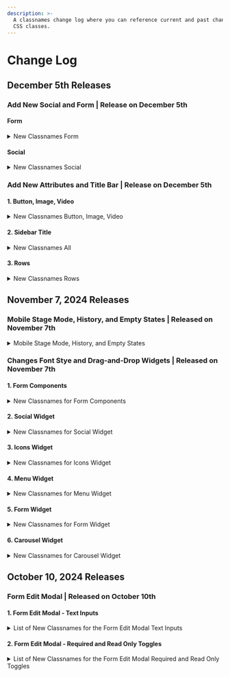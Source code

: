```yaml
---
description: >-
  A classnames change log where you can reference current and past changes to
  CSS classes.
---
```


# Change Log

## December 5th Releases

### Add New Social and Form | Release on December 5th

#### Form&#x20;

<details>

<summary>New Classnames Form </summary>

### Form

1.  **Form**\
    Affected Sub-element: Manage fields - Add new field

    **Changes:**

    * Markup Variations:
      * Removed some wrapper divs
      * Replaced all the list HTML

    **Classnames Comparison:**

    | Classnames Removed       | Classnames Added               |
    | ------------------------ | ------------------------------ |
    | `toggle-menu-button--cs` | `button-small--cs`             |
    | `button-large--cs`       | `button-solid--cs`             |
    | `widget__textbox`        | `button-primary--cs`           |
    | `widget__searchbox`      | `button--cs`                   |
    | `scrollable__panel--cs`  | `add-form-field--cs`           |
    |                          | `dropdown-menu--cs`            |
    |                          | `dropdown-menu-button--cs`     |
    |                          | `dropdown-menu-search--cs`     |
    |                          | `input-search--cs`             |
    |                          | `dropdown-menu-scrollable--cs` |
    |                          | `dropdown-menu-item--cs`       |

</details>

#### Social&#x20;

<details>

<summary>New Classnames Social </summary>

### Social

1.  **Social**\
    Affected Sub-element: Configure icon collection - Add social icon

    **Changes:**

    * Markup Variations:
      * Removed some wrapper divs
      * Replaced all the popover HTML

    **Classnames Comparison:**

    | Classnames Removed          | Classnames Added               |
    | --------------------------- | ------------------------------ |
    | `icons-manager__pop--cs`    | `button-small--cs`             |
    | `icons-manager__popcontent` | `button-solid--cs`             |
    | `popver__tab`               | `button-primary--cs`           |
    | `social-add-icon--cs`       | `button--cs`                   |
    |                             | `add-social-icon--cs`          |
    |                             | `dropdown-menu--cs`            |
    |                             | `dropdown-menu-button--cs`     |
    |                             | `dropdown-menu-search--cs`     |
    |                             | `input-search--cs`             |
    |                             | `dropdown-menu-scrollable--cs` |
    |                             | `dropdown-menu-item--cs`       |

</details>

### Add New Attributes and Title Bar | Release on December 5th&#x20;

#### 1. Button, Image, Video&#x20;

<details>

<summary>New Classnames Button, Image, Video </summary>

1.  **Button, Image, Video**\
    Affected Sub-element: Configure attributes - Add new attribute

    **Changes:**

    * Markup Variations:
      * Removed some wrapper divs
      * Replaced all the list HTML

    **Classnames Comparison:**

    | Classnames Removed       | Classnames Added               |
    | ------------------------ | ------------------------------ |
    | `toggle-menu-button--cs` | `button-small--cs`             |
    | `button-large--cs`       | `button-solid--cs`             |
    | `scrollable__panel--cs`  | `button-primary--cs`           |
    |                          | `button--cs`                   |
    |                          | `add-attribute--cs`            |
    |                          | `dropdown-menu--cs`            |
    |                          | `dropdown-menu-button--cs`     |
    |                          | `dropdown-menu-search--cs`     |
    |                          | `input-search--cs`             |
    |                          | `dropdown-menu-scrollable--cs` |
    |                          | `dropdown-menu-item--cs`       |

</details>

#### 2. Sidebar Title

<details>

<summary>New Classnames All</summary>

### Sidebar Title

1.  Sidebar Title\
    Affected Sub-element: Sidebar Title

    **Changes:**

    * Markup Variations:
      * Added `<div role="toolbar">`
      * `<a>` elements are now `<button>`

    **Classnames Comparison:**

    | Classnames Removed         | Classnames Added                             |
    | -------------------------- | -------------------------------------------- |
    | `widgets-section__heading` | `widgets-section__heading--cs`               |
    | `icon`                     | `sidebar-panel-title-icon--cs`               |
    | `icon-*`                   | `sidebar-panel-title-icon-comment--cs`       |
    |                            | `sidebar-panel-title-icon-delete--cs`        |
    |                            | `sidebar-panel-title-icon-duplicate--cs`     |
    |                            | `sidebar-panel-title-icon-closepanel--cs`    |
    |                            | `sidebar-panel-title-icon-save--cs`          |
    |                            | `sidebar-panel-title-icon-editSyncedRow--cs` |

</details>

#### 3. Rows

<details>

<summary>New Classnames Rows </summary>

**Rows**\
Affected Sub-element: Sidebar Title

**Changes:**

Markup Variations:

1. Added `<div role="toolbar">`
2. `<a>` elements are now `<button>`

**Classnames Comparison:**

* **Classnames Removed:**
  * `widgets-section__heading`
  * `icon`
  * `icon-*`
* **Classnames Added:**
  * `widgets-section__heading--cs`
  * `sidebar-panel-title-icon--cs`
  * `sidebar-panel-title-icon-comment--cs`
  * `sidebar-panel-title-icon-delete--cs`
  * `sidebar-panel-title-icon-duplicate--cs`
  * `sidebar-panel-title-icon-closepanel--cs`
  * `sidebar-panel-title-icon-save--cs`
  * `sidebar-panel-title-icon-editSyncedRow--cs`

</details>

## November 7, 2024 Releases

### Mobile Stage Mode, History, and Empty States | Released on November 7th

<details>

<summary>Mobile Stage Mode, History, and Empty States </summary>

### Mobile Stage Mode, History, and Empty States

1.  **Mobile Stage Mode**\
    Affected Sub-element: Wrapper

    **Classnames Added:**

    * `stagemode__buttonswrapper--cs`

    **Mobile Stage Mode Buttons:**

    * Desktop button: `stagemode__button__desktop--cs`
    * Mobile button: `stagemode__button__mobile--cs`
    * Display toggle button: `stagemode__button__display--cs`
2.  **Undo/Redo**\
    Affected Sub-elements: Undo/Redo Buttons and History Panel

    **Classnames Added:**

    * Toggle button: `undo-redo__toggleButton--cs`
    * Undo button: `undo-redo__undoButton--cs`
    * Redo button: `undo-redo__redoButton--cs`
    * History panel: `undo-redo__history--cs`
    * History panel item: `history__step--cs`
3.  **Empty States (Various Modules)**\
    Affected Modules: Image, Icons, Video, Menu, Social, Form, AddOn, Dynamic Content

    **Classnames Added:**

    * Image module: `stage-module_image_placeholder--cs`
    * Icons module: `stage-module_icons_placeholder--cs`
    * Video module: `stage-module_video_placeholder--cs`
    * Menu module: `stage-module_menu_placeholder--cs`
    * Social module: `stage-module_social_placeholder--cs`
    * Form module: `stage-module_form_placeholder--cs`
    * AddOn module: stage`-module_addon_placeholder--cs`
    * DynamicContent module: `stage-module_merge-content_placeholder--cs`

</details>

### Changes Font Stye and Drag-and-Drop Widgets | Released on November 7th&#x20;

#### **1. Form Components**

<details>

<summary>New Classnames for Form Components </summary>

### Form Components

* **Affected Widgets**: Font style
*   **Changes**:

    * **Markup Variations**: Removed some wrapper `div` and `span` elements.
    * **Classnames Comparison**:

    | Classnames Removed                                              | Classnames Added         |
    | --------------------------------------------------------------- | ------------------------ |
    | `tgl-container`                                                 | `multi-toggle--cs`       |
    | `tgl-container--cs`                                             | `multi-toggle-btns--cs`  |
    | `item_1-2`                                                      | `toggle-btn-pressed--cs` |
    | `widget__label`                                                 |                          |
    | `btn-group`                                                     |                          |
    | `number-selector`                                               |                          |
    | `number-selector--cs`                                           |                          |
    | `tgl_bgd`                                                       |                          |
    | `multiToggle_option_descriptor_form_style_labels_font-weight_0` |                          |
    | `multiToggle_option_descriptor_form_style_labels_font-weight_1` |                          |
    | `button-default--cs`                                            |                          |
    | `button-medium--cs`                                             |                          |
    | `button--cs`                                                    |                          |
    | `active`                                                        |                          |

</details>

#### **2. Social Widget**

<details>

<summary>New Classnames for Social Widget </summary>

### Social Widget

* **Affected Widget**: Configure Icon Collection
*   **Changes**:

    * **Markup Variations**:
      * Removed wrapper `div`.
      * Replaced the drag handle `div` with a `button`.
    * **Classnames Comparison**:

    | Classnames Removed            | Classnames Added             |
    | ----------------------------- | ---------------------------- |
    | `item_1-2`                    | `social-collection-list--cs` |
    | `widget__label`               | `panel__title--cs`           |
    | `icons-manager__pop`          |                              |
    | `title_icon`                  |                              |
    | `icon-organizer__panel`       |                              |
    | `panel__icon-preview-wrapper` |                              |
    | `panel__title`                |                              |
    | `comp-tree-placeholder`       |                              |

</details>

#### **3. Icons Widget**

<details>

<summary>New Classnames for Icons Widget </summary>

### Icons Widget

* **Affected Widget**: Configure Icon Collection
*   **Changes**:

    * **Markup Variations**:
      * Removed wrapper `div`.
      * Replaced the drag handle `div` with a `button`.
    * **Classnames Comparison**:

    | Classnames Removed            | Classnames Added            |
    | ----------------------------- | --------------------------- |
    | `item_1-2`                    | `icons-collection-list--cs` |
    | `widget__label`               | `panel__title--cs`          |
    | `icon-organizer__panel`       |                             |
    | `panel__icon-preview-wrapper` |                             |
    | `panel__title`                |                             |
    | `comp-tree-placeholder`       |                             |

</details>

#### **4. Menu Widget**

<details>

<summary>New Classnames for Menu Widget </summary>

### Menu Widget

* **Affected Widget**: Configure Menu Items
*   **Changes**:

    * **Markup Variations**:
      * Removed wrapper `div`.
      * Replaced the drag handle `div` with a `button`.
    * **Classnames Comparison**:

    | Classnames Removed            | Classnames Added            |
    | ----------------------------- | --------------------------- |
    | `item_1-2`                    | `items-collection-list--cs` |
    | `widget__label`               | `item-organizer__panel--cs` |
    | `icon-organizer__panel`       | `panel__title--cs`          |
    | `icon-organizer__panel--cs`   |                             |
    | `panel__icon-preview-wrapper` |                             |
    | `panel__title`                |                             |
    | `title__icon`                 |                             |
    | `comp-tree-placeholder`       |                             |

</details>

#### **5. Form Widget**

<details>

<summary>New Classnames for Form Widget</summary>

### Form Widget

* **Affected Widget**: Manage Fields
*   **Changes**:

    * **Markup Variations**:
      * Removed wrapper `div` and `span` elements.
      * Replaced the drag handle `div` with a `button`.
    * **Classnames Comparison**:

    | Classnames Removed            | Classnames Added         |
    | ----------------------------- | ------------------------ |
    | `item_1-2`                    | `form-items-list--cs`    |
    | `widget__label`               | `form-item__panel--cs`   |
    | `icon-organizer__panel`       | `form-field-item-id--cs` |
    | `icon-organizer__panel--cs`   |                          |
    | `panel__icon-preview-wrapper` |                          |
    | `panel__title`                |                          |
    | `title__icon`                 |                          |
    | `comp-tree-placeholder`       |                          |

</details>

#### **6. Carousel Widget**

<details>

<summary>New Classnames for Carousel Widget </summary>

### Carousel Widget

* **Affected Widget**: Configure Carousel
*   **Changes**:

    * **Markup Variations**:
      * Removed wrapper `div` and `span` elements.
      * Added a `label` tag.
      * Replaced `div` elements with `ul` and `li` for better semantic structure.
      * Replaced the drag handle `div` with a `button`.
    * **Classnames Comparison**:

    | Classnames Removed           | Classnames Added             |
    | ---------------------------- | ---------------------------- |
    | `icon-manager__add-icon--cs` | `widget__label--cs`          |
    | `icon-organizer__panel--cs`  | `carousel-slides-list--cs`   |
    | `comp-tree-placeholder`      | `carousel-add-slide-btn--cs` |
    |                              | `slide-organizer__panel--cs` |

</details>

## October 10, 2024 Releases

### Form Edit Modal | Released on October 10th

#### **1. Form Edit Modal - Text Inputs**

<details>

<summary>List of New Classnames for the Form Edit Modal Text Inputs</summary>

### Form Edit Modal - Text Inputs

* **Affected Sub-element**: All text inputs
*   **Changes**:

    * **Markup Variations**:
      * Updated to the new input text component.
      * The label is now positioned on top instead of to the left.
    * **Classnames Comparison**:

    | Classnames Removed       | Classnames Added       |
    | ------------------------ | ---------------------- |
    | `number-selector--cs`    | `input-text--cs`       |
    | `item_1-2`               | `input-text-boxed--cs` |
    | `widget__textbox`        |                        |
    | `widget__label`          |                        |
    | `widget__label--textbox` |                        |
    | `btn`                    |                        |

</details>

#### **2. Form Edit Modal - Required and Read Only Toggles**

<details>

<summary>List of New Classnames for the Form Edit Modal Required and Read Only Toggles  </summary>

### **Form Edit Modal - Required and Read Only Toggles**

* **Affected Sub-element**: Required and Read Only Toggles
*   **Changes**:

    * **Markup Variations**:
      * Changed from toggles to checkboxes for Required and Read Only fields.
    * **Classnames Comparison**:

    | Classnames Removed   | Classnames Added       |
    | -------------------- | ---------------------- |
    | `toggle-wrapper--cs` | `checkbox-wrapper--cs` |
    | `toggle-input--cs`   | `widget__label--cs`    |
    | `toggle-slider--cs`  |                        |

</details>
